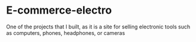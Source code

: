 # E-commerce-electro
One of the projects that I built, as it is a site for selling electronic tools such as computers, phones, headphones, or cameras
